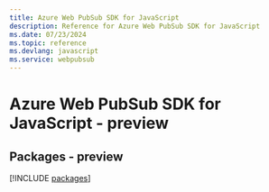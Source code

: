 ```yaml
---
title: Azure Web PubSub SDK for JavaScript
description: Reference for Azure Web PubSub SDK for JavaScript
ms.date: 07/23/2024
ms.topic: reference
ms.devlang: javascript
ms.service: webpubsub
---
```

# Azure Web PubSub SDK for JavaScript - preview
## Packages - preview
[!INCLUDE [packages](web-pubsub-index.md)]